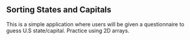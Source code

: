 ## Sorting States and Capitals

This is a simple application where users will be given a questionnaire to guess U.S state/capital. Practice using 2D arrays.